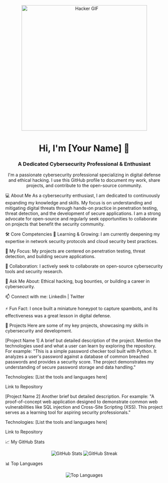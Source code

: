 <div align="center">
<img src="https://www.google.com/search?q=https://media.giphy.com/media/L8rUf8LqQ27Q2p6Nqg/giphy.gif" alt="Hacker GIF" width="400" />
</div>

<h1 align="center">Hi, I'm [Your Name] 👋</h1>
<h3 align="center">A Dedicated Cybersecurity Professional & Enthusiast</h3>

<p align="center">
I'm a passionate cybersecurity professional specializing in digital defense and ethical hacking. I use this GitHub profile to document my work, share projects, and contribute to the open-source community.
</p>

💻 About Me
As a cybersecurity enthusiast, I am dedicated to continuously expanding my knowledge and skills. My focus is on understanding and mitigating digital threats through hands-on practice in penetration testing, threat detection, and the development of secure applications. I am a strong advocate for open-source and regularly seek opportunities to collaborate on projects that benefit the security community.

🛠️ Core Competencies
🌱 Learning & Growing: I am currently deepening my expertise in network security protocols and cloud security best practices.

🔭 My Focus: My projects are centered on penetration testing, threat detection, and building secure applications.

🤝 Collaboration: I actively seek to collaborate on open-source cybersecurity tools and security research.

💬 Ask Me About: Ethical hacking, bug bounties, or building a career in cybersecurity.

📫 Connect with me: LinkedIn | Twitter

⚡ Fun Fact: I once built a miniature honeypot to capture spambots, and its effectiveness was a great lesson in digital defense.

🚀 Projects
Here are some of my key projects, showcasing my skills in cybersecurity and development.

[Project Name 1]
A brief but detailed description of the project. Mention the technologies used and what a user can learn by exploring the repository. For example: "This is a simple password checker tool built with Python. It analyzes a user's password against a database of common breached passwords and provides a security score. The project demonstrates my understanding of secure password storage and data handling."

Technologies: [List the tools and languages here]

Link to Repository

[Project Name 2]
Another brief but detailed description. For example: "A proof-of-concept web application designed to demonstrate common web vulnerabilities like SQL injection and Cross-Site Scripting (XSS). This project serves as a learning tool for aspiring security professionals."

Technologies: [List the tools and languages here]

Link to Repository

📈 My GitHub Stats
<div align="center">
<img src="https://github-readme-stats.vercel.app/api?username=Mystifiedsus&show_icons=true&theme=onedark" alt="GitHub Stats" />
<img src="https://www.google.com/search?q=https://github-readme-streak-stats.herokuapp.com/%3Fuser%3DMystifiedsus&theme=onedark" alt="GitHub Streak" />
</div>

📊 Top Languages
<div align="center">
<img src="https://www.google.com/search?q=https://github-readme-stats.vercel.app/api/top-langs/%3Fusername%3DMystifiedsus&layout=compact&theme=onedark" alt="Top Languages" />
</div>
